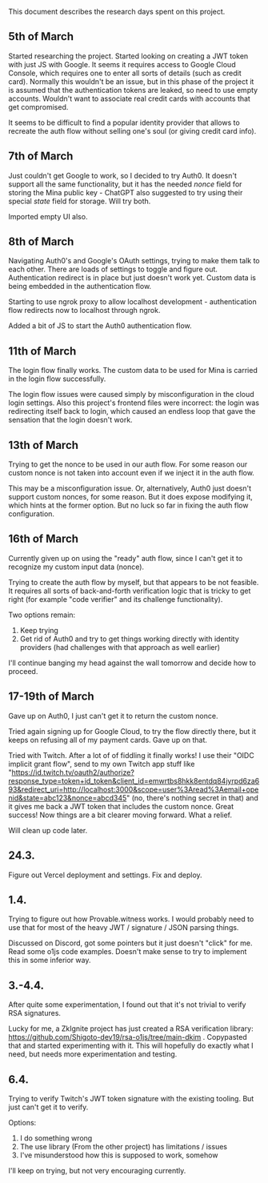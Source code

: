 This document describes the research days spent on this project.

## 5th of March

Started researching the project. Started looking on creating a JWT token with just JS with Google. It seems it requires access to Google Cloud Console, which requires one to enter all sorts of details (such as credit card). Normally this wouldn't be an issue, but in this phase of the project it is assumed that the authentication tokens are leaked, so need to use empty accounts. Wouldn't want to associate real credit cards with accounts that get compromised.

It seems to be difficult to find a popular identity provider that allows to recreate the auth flow without selling one's soul (or giving credit card info).

## 7th of March

Just couldn't get Google to work, so I decided to try Auth0. It doesn't support all the same functionality, but it has the needed _nonce_ field for storing the Mina public key - ChatGPT also suggested to try using their special _state_ field for storage. Will try both.

Imported empty UI also.

## 8th of March

Navigating Auth0's and Google's OAuth settings, trying to make them talk to each other. There are loads of settings to toggle and figure out. Authentication redirect is in place but just doesn't work yet. Custom data is being embedded in the authentication flow.

Starting to use ngrok proxy to allow localhost development - authentication flow redirects now to localhost through ngrok.

Added a bit of JS to start the Auth0 authentication flow.

## 11th of March

The login flow finally works. The custom data to be used for Mina is carried in the login flow successfully.

The login flow issues were caused simply by misconfiguration in the cloud login settings. Also this project's frontend files were incorrect: the login was redirecting itself back to login, which caused an endless loop that gave the sensation that the login doesn't work.

## 13th of March

Trying to get the nonce to be used in our auth flow. For some reason our custom nonce is not taken into account even if we inject it in the auth flow.

This may be a misconfiguration issue. Or, alternatively, Auth0 just doesn't support custom nonces, for some reason. But it does expose modifying it, which hints at the former option. But no luck so far in fixing the auth flow configuration.

## 16th of March

Currently given up on using the "ready" auth flow, since I can't get it to recognize my custom input data (nonce).

Trying to create the auth flow by myself, but that appears to be not feasible. It requires all sorts of back-and-forth verification logic that is tricky to get right (for example "code verifier" and its challenge functionality).

Two options remain:

1. Keep trying
1. Get rid of Auth0 and try to get things working directly with identity providers (had challenges with that approach as well earlier)

I'll continue banging my head against the wall tomorrow and decide how to proceed.

## 17-19th of March

Gave up on Auth0, I just can't get it to return the custom nonce.

Tried again signing up for Google Cloud, to try the flow directly there, but it keeps on refusing all of my payment cards. Gave up on that.

Tried with Twitch. After a lot of of fiddling it finally works! I use their "OIDC implicit grant flow", send to my own Twitch app stuff like "https://id.twitch.tv/oauth2/authorize?response_type=token+id_token&client_id=emwrtbs8hkk8entdq84jyrpd6za693&redirect_uri=http://localhost:3000&scope=user%3Aread%3Aemail+openid&state=abc123&nonce=abcd345" (no, there's nothing secret in that) and it gives me back a JWT token that includes the custom nonce. Great success! Now things are a bit clearer moving forward. What a relief.

Will clean up code later.

## 24.3.

Figure out Vercel deployment and settings. Fix and deploy.

## 1.4.

Trying to figure out how Provable.witness works. I would probably need to use that for most of the heavy JWT / signature / JSON parsing things.

Discussed on Discord, got some pointers but it just doesn't "click" for me. Read some o1js code examples. Doesn't make sense to try to implement this in some inferior way.

## 3.-4.4.

After quite some experimentation, I found out that it's not trivial to verify RSA signatures.

Lucky for me, a ZkIgnite project has just created a RSA verification library: https://github.com/Shigoto-dev19/rsa-o1js/tree/main-dkim . Copypasted that and started experimenting with it. This will hopefully do exactly what I need, but needs more experimentation and testing.

## 6.4.

Trying to verify Twitch's JWT token signature with the existing tooling. But just can't get it to verify.

Options:

1. I do something wrong
1. The use library (From the other project) has limitations / issues
1. I've misunderstood how this is supposed to work, somehow

I'll keep on trying, but not very encouraging currently.

